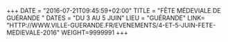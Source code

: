 +++
DATE = "2016-07-21T09:45:59+02:00"
TITLE = "FÊTE MÉDEVIALE DE GUÉRANDE "
DATES = "DU 3 AU 5 JUIN"
LIEU = "GUÉRANDE"
LINK= "HTTP://WWW.VILLE-GUERANDE.FR/EVENEMENTS/4-ET-5-JUIN-FETE-MEDIEVALE-2016"
WEIGHT=9999991
+++

